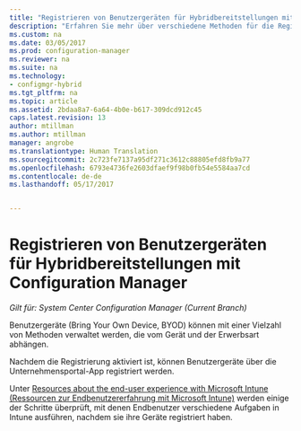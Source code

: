 ```yaml
---
title: "Registrieren von Benutzergeräten für Hybridbereitstellungen mit Configuration Manager | Microsoft-Dokumentation"
description: "Erfahren Sie mehr über verschiedene Methoden für die Registrierung von Benutzergeräten für Hybridbereitstellungen mit Configuration Manager."
ms.custom: na
ms.date: 03/05/2017
ms.prod: configuration-manager
ms.reviewer: na
ms.suite: na
ms.technology:
- configmgr-hybrid
ms.tgt_pltfrm: na
ms.topic: article
ms.assetid: 2bdaa8a7-6a64-4b0e-b617-309dcd912c45
caps.latest.revision: 13
author: mtillman
ms.author: mtillman
manager: angrobe
ms.translationtype: Human Translation
ms.sourcegitcommit: 2c723fe7137a95df271c3612c88805efd8fb9a77
ms.openlocfilehash: 6793e4736fe2603dfaef9f98b0fb54e5584aa7cd
ms.contentlocale: de-de
ms.lasthandoff: 05/17/2017


---
```

# <a name="enroll-user-owned-devices-for-hybrid-deployments-with-configuration-manager"></a>Registrieren von Benutzergeräten für Hybridbereitstellungen mit Configuration Manager

*Gilt für: System Center Configuration Manager (Current Branch)*

Benutzergeräte (Bring Your Own Device, BYOD) können mit einer Vielzahl von Methoden verwaltet werden, die vom Gerät und der Erwerbsart abhängen.  

Nachdem die Registrierung aktiviert ist, können Benutzergeräte über die Unternehmensportal-App registriert werden.

Unter [Resources about the end-user experience with Microsoft Intune (Ressourcen zur Endbenutzererfahrung mit Microsoft Intune)](https://docs.microsoft.com/en-us/intune/deploy-use/what-to-tell-your-end-users-about-using-microsoft-intune) werden einige der Schritte überprüft, mit denen Endbenutzer verschiedene Aufgaben in Intune ausführen, nachdem sie ihre Geräte registriert haben.

